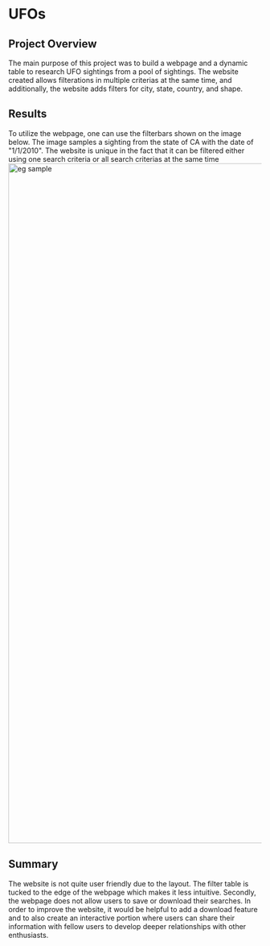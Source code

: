 # UFOs
## Project Overview
The main purpose of this project was to build a webpage and a dynamic table to research UFO sightings from a pool of sightings. The website created allows filterations in multiple criterias at the same time, and additionally, the website adds filters for city, state, country, and shape.

## Results
To utilize the webpage, one can use the filterbars shown on the image below. The image samples a sighting from the state of CA with the date of "1/1/2010". The website is unique in the fact that it can be filtered either using one search criteria or all search criterias at the same time 
<img width="1351" alt="eg sample" src="https://user-images.githubusercontent.com/74630767/109748840-8d946680-7ba7-11eb-82bd-6ab494bebdbb.png">

## Summary
The website is not quite user friendly due to the layout. The filter table is tucked to the edge of the webpage which makes it less intuitive. Secondly, the webpage does not allow users to save or download their searches. In order to improve the website, it would be helpful to add a download feature and to also create an interactive portion where users can share their information with fellow users to develop deeper relationships with other enthusiasts.
